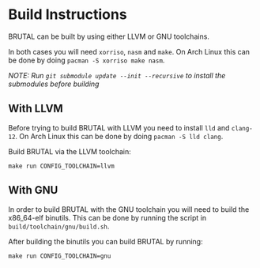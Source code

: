 # Build Instructions

BRUTAL can be built by using either LLVM or GNU toolchains.

In both cases you will need `xorriso`, `nasm` and `make`. On Arch Linux this can be done by doing `pacman -S xorriso make nasm`.

_NOTE: Run `git submodule update --init --recursive` to install the submodules before building_

## With LLVM

Before trying to build BRUTAL with LLVM you need to install `lld` and `clang-12`. On Arch Linux this can be done by doing `pacman -S lld clang`.

Build BRUTAL via the LLVM toolchain:

`make run CONFIG_TOOLCHAIN=llvm`

## With GNU

In order to build BRUTAL with the GNU toolchain you will need to build the x86_64-elf binutils. This can be done by running the script in `build/toolchain/gnu/build.sh`.

After building the binutils you can build BRUTAL by running:

`make run CONFIG_TOOLCHAIN=gnu`
